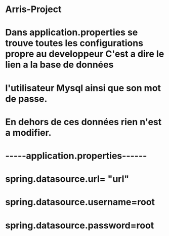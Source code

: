 # Arris-Project

# Dans application.properties se trouve toutes les configurations propre au developpeur C'est a dire le lien a la base de données
# l'utilisateur Mysql ainsi que son mot de passe.
# En dehors de ces données rien n'est a modifier.

# -----application.properties------
# spring.datasource.url= "url"
# spring.datasource.username=root
# spring.datasource.password=root

